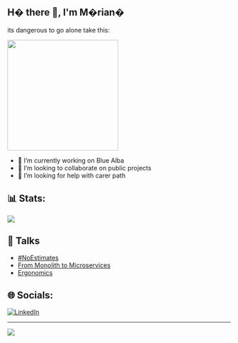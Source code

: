 ## H� there 👋, I'm M�rian�

its dangerous to go alone take this:

<img src="https://rm.up.railway.app/" width="250px" />

- 🔭 I’m currently working on Blue Alba
- 👯 I’m looking to collaborate on public projects
- 🤔 I’m looking for help with carer path

## 📊 Stats:
![](https://github-readme-stats.vercel.app/api/top-langs/?username=vmariano&theme=dark&hide_border=false&include_all_commits=true&count_private=true&layout=compact)

## 📢 Talks

- [#NoEstimates](https://github.com/vmariano/vmariano/blob/main/%23NoEstimates.pptx)
- [From Monolith to Microservices](https://github.com/vmariano/vmariano/blob/main/From%20Monolith%20to%20Microservices.pptx)
- [Ergonomics](https://github.com/vmariano/vmariano/blob/main/Chamuyando%20ergonomia.pptx) 

## 🌐 Socials:
[![LinkedIn](https://img.shields.io/badge/LinkedIn-%230077B5.svg?logo=linkedin&logoColor=white)](https://linkedin.com/in/vicentemariano) 


---


[![](https://visitcount.itsvg.in/api?id=vmariano&icon=0&color=0)](https://visitcount.itsvg.in)

<!-- Proudly created with GPRM ( https://gprm.itsvg.in ) -->

